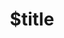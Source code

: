 ---
title: $title
second_title: GroupDocs.Watermark for Java API Reference
description: $description
type: docs
weight: $weight
url: /java/$ref/
---